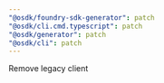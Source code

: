 ```yaml
---
"@osdk/foundry-sdk-generator": patch
"@osdk/cli.cmd.typescript": patch
"@osdk/generator": patch
"@osdk/cli": patch
---
```


Remove legacy client
